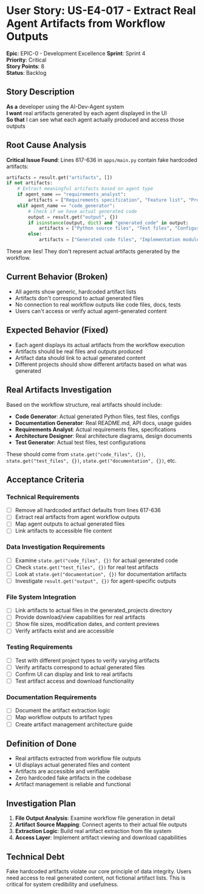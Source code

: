 # User Story: US-E4-017 - Extract Real Agent Artifacts from Workflow Outputs

**Epic**: EPIC-0 - Development Excellence
**Sprint**: Sprint 4  
**Priority**: Critical  
**Story Points**: 8  
**Status**: Backlog  

## Story Description

**As a** developer using the AI-Dev-Agent system  
**I want** real artifacts generated by each agent displayed in the UI  
**So that** I can see what each agent actually produced and access those outputs  

## Root Cause Analysis

**Critical Issue Found**: Lines 617-636 in `apps/main.py` contain fake hardcoded artifacts:
```python
artifacts = result.get("artifacts", [])
if not artifacts:
    # Extract meaningful artifacts based on agent type
    if agent_name == "requirements_analyst":
        artifacts = ["Requirements specification", "Feature list", "Project scope document"]
    elif agent_name == "code_generator":
        # Check if we have actual generated code
        output = result.get("output", {})
        if isinstance(output, dict) and "generated_code" in output:
            artifacts = ["Python source files", "Test files", "Configuration files"]
        else:
            artifacts = ["Generated code files", "Implementation modules"]
```

These are lies! They don't represent actual artifacts generated by the workflow.

## Current Behavior (Broken)
- All agents show generic, hardcoded artifact lists
- Artifacts don't correspond to actual generated files
- No connection to real workflow outputs like code files, docs, tests
- Users can't access or verify actual agent-generated content

## Expected Behavior (Fixed)
- Each agent displays its actual artifacts from the workflow execution
- Artifacts should be real files and outputs produced
- Artifact data should link to actual generated content
- Different projects should show different artifacts based on what was generated

## Real Artifacts Investigation

Based on the workflow structure, real artifacts should include:
- **Code Generator**: Actual generated Python files, test files, configs
- **Documentation Generator**: Real README.md, API docs, usage guides
- **Requirements Analyst**: Actual requirements files, specifications
- **Architecture Designer**: Real architecture diagrams, design documents
- **Test Generator**: Actual test files, test configurations

These should come from `state.get("code_files", {})`, `state.get("test_files", {})`, `state.get("documentation", {})`, etc.

## Acceptance Criteria

### Technical Requirements
- [ ] Remove all hardcoded artifact defaults from lines 617-636
- [ ] Extract real artifacts from agent workflow outputs
- [ ] Map agent outputs to actual generated files
- [ ] Link artifacts to accessible file content

### Data Investigation Requirements
- [ ] Examine `state.get("code_files", {})` for actual generated code
- [ ] Check `state.get("test_files", {})` for real test artifacts
- [ ] Look at `state.get("documentation", {})` for documentation artifacts
- [ ] Investigate `result.get("output", {})` for agent-specific outputs

### File System Integration
- [ ] Link artifacts to actual files in the generated_projects directory
- [ ] Provide download/view capabilities for real artifacts
- [ ] Show file sizes, modification dates, and content previews
- [ ] Verify artifacts exist and are accessible

### Testing Requirements
- [ ] Test with different project types to verify varying artifacts
- [ ] Verify artifacts correspond to actual generated files
- [ ] Confirm UI can display and link to real artifacts
- [ ] Test artifact access and download functionality

### Documentation Requirements
- [ ] Document the artifact extraction logic
- [ ] Map workflow outputs to artifact types
- [ ] Create artifact management architecture guide

## Definition of Done
- Real artifacts extracted from workflow file outputs
- UI displays actual generated files and content
- Artifacts are accessible and verifiable
- Zero hardcoded fake artifacts in the codebase
- Artifact management is reliable and functional

## Investigation Plan
1. **File Output Analysis**: Examine workflow file generation in detail
2. **Artifact Source Mapping**: Connect agents to their actual file outputs
3. **Extraction Logic**: Build real artifact extraction from file system
4. **Access Layer**: Implement artifact viewing and download capabilities

## Technical Debt
Fake hardcoded artifacts violate our core principle of data integrity. Users need access to real generated content, not fictional artifact lists. This is critical for system credibility and usefulness.
